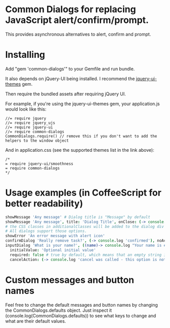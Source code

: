 # Common Dialogs for replacing JavaScript alert/confirm/prompt.

This provides asynchronous alternatives to alert, confirm and prompt.

# Installing

Add "gem 'common-dialogs'" to your Gemfile and run bundle.

It also depends on jQuery-UI being installed. I recommend the
[jquery-ui-themes](https://github.com/fatdude/jquery-ui-themes-rails) gem.

Then require the bundled assets after requiring jQuery UI.

For example, if you're using the jquery-ui-themes gem, your application.js would look like this:

    //= require jquery
    //= require jquery_ujs
    //= require jquery-ui
    //= require common-dialogs
    CommonDialogs.require() // remove this if you don't want to add the helpers to the window object

And in application.css (see the supported themes list in the link above):

    /*
    = require jquery-ui/smoothness
    = require common-dialogs
    */

# Usage examples (in CoffeeScript for better readability)

```coffeescript
showMessage 'Any message' # Dialog title is "Message" by default
showMessage 'Any message', title: 'Dialog Title', onClose: (-> console.log 'closed'), additionalClasses: 'success popup'
# the CSS classes in additionalClasses will be added to the dialog div
# All dialogs support those options.
showError 'An error message with alert icon'
confirmDialog 'Really remove task?', (-> console.log 'confirmed'), noAction: -> console.log 'answered no - this option is not required'
inputDialog 'What is your name?', ((name)-> console.log "Your name is #{name}"),
  initialValue: 'Optional initial value'
  required: false # true by default, which means that an empty string is not allowed by default
  cancelAction: (-> console.log 'cancel was called - this option is not required')
```

# Custom messages and button names

Feel free to change the default messages and button names by changing the
CommonDialogs.defaults object. Just inspect it (console.log(CommonDialogs.defaults))
to see what keys to change and what are their default values.
